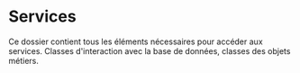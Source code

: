 # Services

Ce dossier contient tous les éléments nécessaires pour accéder aux services.
Classes d'interaction avec la base de données, classes des objets métiers.
